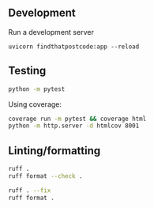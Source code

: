 ## Development

Run a development server

```
uvicorn findthatpostcode:app --reload
```

## Testing

```sh
python -m pytest
```

Using coverage:

```sh
coverage run -m pytest && coverage html
python -m http.server -d htmlcov 8001
```

## Linting/formatting

```sh
ruff .
ruff format --check .
```

```sh
ruff . --fix
ruff format .
```
